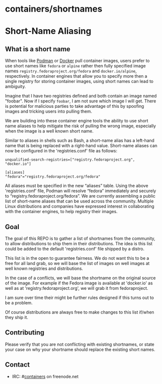 # containers/shortnames

# Short-Name Aliasing

## What is a short name

When tools like [Podman][podman-gh] or [Docker][docker-cli-gh] pull container images, users prefer to use
short names like `fedora` or `alpine` rather then fully specified image names
`registry.fedoraproject.org/fedora` and `docker.io/alpine`, respectively. In
container engines that allow you to specify more then a single registry for
storing container images, using short names can lead to ambiguity.

Imagine that I have two registries defined and both contain an image named
"foobar". Now if I specify `foobar`, I am not sure which image I will
get. There is potential for malicious parties to take advantage of this by
spoofing images and tricking users into pulling them.

We are building into these container engine tools the ability to use short name
aliases to help mitigate the risk of pulling the wrong image, especially when
the image is a well known short name.

Similar to aliases in shells such as Bash, a short-name alias has a left-hand name that is
being replaced with a right-hand value. Short-name aliases can now be
configured in the 'registries.conf' file as follows:

```
unqualified-search-registries=["registry.fedoraproject.org", "docker.io"]

[aliases]
"fedora"="registry.fedoraproject.org/fedora"
```

All aliases must be specified in the new “aliases” table. Using the above
'registries.conf' file, Podman will resolve “fedora” immediately and securely to
“registry.fedoraproject.org/fedora”. We are currently assembling a public list
of short-name aliases that can be used across the community. Multiple Linux
distributions and companies have expressed interest in collaborating with the
container engines, to help registry their images.

## Goal

The goal of this REPO is to gather a list of shortnames from the community, to
allow distributions to ship them in their distributions. The idea is this list
could be added to the default 'registries.conf' file shipped by a distro.

This list is in the open to guarantee fairness.  We do not want this to be a
free for all land grab, so we will base the list of images on well images
at well known registries and distributions.

In the case of a conflicts, we will base the shortname on the original source of
the image.  For example if the Fedora image is available at 'docker.io' as well
as at 'registry.fedoraproject.org', we will grab it from fedoraproject.

I am sure over time their might be further rules designed if this turns out to
be a problem.

Of course distributions are always free to make changes to this list if/when
they ship it.

## Contributing

Please verify that you are not conflicting with existing shortnames, or state
your case on why your shortname should replace the existing short names.


## Contact

- IRC: #[containers](irc://irc.freenode.net:6667/#containers) on freenode.net

[podman-gh]:      https://github.com/containers/podman  "GitHub: containers/podman"
[docker-cli-gh]:  https://github.com/docker/cli         "GitHub: docker/cli"
